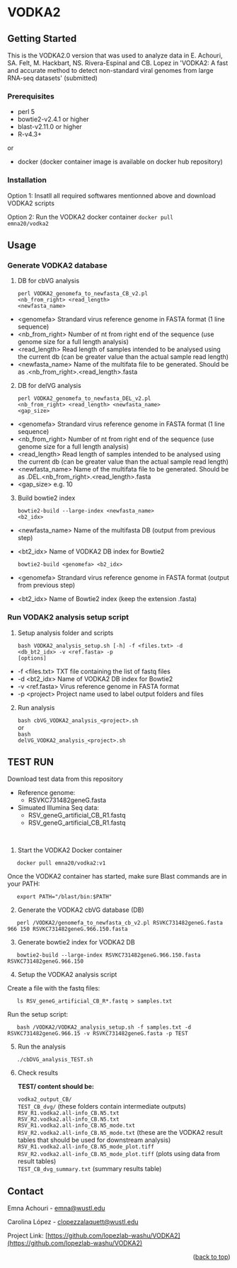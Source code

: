 # VODKA2
<!-- GETTING STARTED -->
## Getting Started

This is the VODKA2.0 version that was used to analyze data in E. Achouri, SA. Felt, M. Hackbart, NS. Rivera-Espinal and CB. Lopez in 'VODKA2: A fast and accurate method to detect non-standard viral genomes from large RNA-seq datasets' (submitted)

### Prerequisites

* perl 5
* bowtie2-v2.4.1 or higher
* blast-v2.11.0 or higher
* R-v4.3+

or

* docker (docker container image is available on docker hub repository)

### Installation

Option 1: Insatll all required softwares mentionned above and download VODKA2 scripts

Option 2: Run the VODKA2 docker container
    <code>docker pull emna20/vodka2</code>

<!-- USAGE EXAMPLES -->
## Usage

### Generate VODKA2 database

 1. DB for cbVG analysis

    <code>perl VODKA2_genomefa_to_newfasta_CB_v2.pl <genomefa> <nb_from_right> <read_length> <newfasta_name></code>

* \<genomefa\>  Strandard virus reference genome in FASTA format (1 line sequence)
* \<nb_from_right\> Number of nt from right end of the sequence (use genome size for a full length analysis)
* \<read_length\> Read length of samples intended to be analysed using the current db (can be greater value than the actual sample read length)
* \<newfasta_name\> Name of the multifata file to be generated. Should be as <virus>.<nb_from_right>.<read_length>.fasta

 2. DB for delVG analysis

    <code>perl VODKA2_genomefa_to_newfasta_DEL_v2.pl <genomefa> <nb_from_right> <read_length> <newfasta_name> <gap_size></code>

* \<genomefa\>  Strandard virus reference genome in FASTA format (1 line sequence)
* \<nb_from_right\> Number of nt from right end of the sequence (use genome size for a full length analysis)
* \<read_length\> Read length of samples intended to be analysed using the current db (can be greater value than the actual sample read length)
* \<newfasta_name\> Name of the multifata file to be generated. Should be as <virus>.DEL.<nb_from_right>.<read_length>.fasta
* \<gap_size\> e.g. 10

 3. Build bowtie2 index

    <code>bowtie2-build --large-index <newfasta_name> <b2_idx></code>

* \<newfasta_name\> Name of the multifasta DB (output from previous step)
* \<bt2_idx\>  Name of VODKA2 DB index for Bowtie2

    <code>bowtie2-build \<genomefa\> <b2_idx></code>

* \<genomefa\> Strandard virus reference genome in FASTA format (output from previous step)
* \<bt2_idx\>  Name of Bowtie2 index (keep the extension .fasta)


### Run VODAK2 analysis setup script

 1. Setup analysis folder and scripts

    <code>bash VODKA2_analysis_setup.sh [-h] -f <files.txt> -d <db_bt2_idx> -v <ref.fasta> -p <project> [options]</code>

* -f \<files.txt\>  TXT file containing the list of fastq files
* -d \<bt2_idx\>  Name of VODKA2 DB index for Bowtie2
* -v \<ref.fasta\> Virus reference genome in FASTA format
* -p \<project\>  Project name used to label output folders and files


 2. Run analysis

    <code>bash cbVG_VODKA2_analysis_\<project\>.sh</code><br/>
or<br/>
    <code>bash delVG_VODKA2_analysis_\<project\>.sh</code><br/>

<!-- TEST RUN -->
## TEST RUN

Download test data from this repository<br/>
* Reference genome:
    * RSVKC731482geneG.fasta
* Simuated Illumina Seq data:
    * RSV_geneG_artificial_CB_R1.fastq
    * RSV_geneG_artificial_CB_R1.fastq
<br/>

1. Start the VODKA2 Docker container
```
   docker pull emna20/vodka2:v1
```
Once the VODKA2 container has started, make sure Blast commands are in your PATH:
```
   export PATH="/blast/bin:$PATH"
``` 

2. Generate the VODKA2 cbVG database (DB)
```
   perl /VODKA2/genomefa_to_newfasta_cb_v2.pl RSVKC731482geneG.fasta 966 150 RSVKC731482geneG.966.150.fasta
```

3. Generate bowtie2 index for VODKA2 DB
```
   bowtie2-build --large-index RSVKC731482geneG.966.150.fasta RSVKC731482geneG.966.150
```

4. Setup the VODKA2 analysis script

Create a file with the fastq files:
```
   ls RSV_geneG_artificial_CB_R*.fastq > samples.txt
```

Run the setup script:
```
   bash /VODKA2/VODKA2_analysis_setup.sh -f samples.txt -d RSVKC731482geneG.966.15 -v RSVKC731482geneG.fasta -p TEST
```

5. Run the analysis
```
   ./cbDVG_analysis_TEST.sh
```

6. Check results

    <b>TEST/ content should be:</b>
    
    <code>vodka2_output_CB/</code><br/>
    <code>TEST_CB_dvg/</code>    (these folders contain intermediate outputs)<br/>
    <code>RSV_R1.vodka2.all-info_CB.N5.txt</code><br/>
    <code>RSV_R2.vodka2.all-info_CB.N5.txt</code><br/>
    <code>RSV_R1.vodka2.all-info_CB.N5_mode.txt</code><br/>
    <code>RSV_R2.vodka2.all-info_CB.N5_mode.txt</code>    (these are the VODKA2 result tables that should be used for downstream analysis)<br/>
    <code>RSV_R1.vodka2.all-info_CB.N5_mode_plot.tiff</code><br/>
    <code>RSV_R2.vodka2.all-info_CB.N5_mode_plot.tiff</code>     (plots using data from result tables)<br/>
    <code>TEST_CB_dvg_summary.txt</code>     (summary results table)<br/>
    

<!-- CONTACT -->
## Contact

Emna Achouri - emna@wustl.edu

Carolina López - clopezzalaquett@wustl.edu

Project Link: [https://github.com/lopezlab-washu/VODKA2](https://github.com/lopezlab-washu/VODKA2)

<p align="right">(<a href="#top">back to top</a>)</p>

